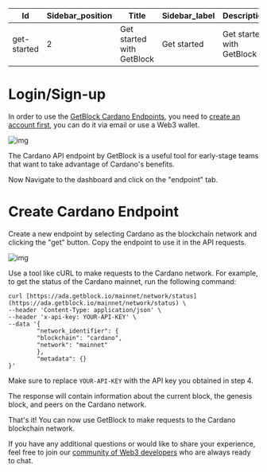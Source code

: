 | Id          |Sidebar_position  |Title                     |Sidebar_label |Description|image|
|--           |--                |--                        |--         |--|--|
|get-started  | 2                |Get started with GetBlock |Get started|Get started with GetBlock| /builder-tools/getblock.png|

 # Login/Sign-up
In order to use the [GetBlock Cardano Endpoints](https://getblock.io/nodes/ada/), you need to [create an account first](https://account.getblock.io/sign-in), you can do it via email or use a Web3 wallet.

![img](https://storage.getblock.io/web/blog/article-images/img1+(2).png)

The Cardano API endpoint by GetBlock is a useful tool for early-stage teams that want to take advantage of Cardano's benefits.

Now Navigate to the dashboard and click on the "endpoint" tab.
# Create Cardano Endpoint
Create a new endpoint by selecting Cardano as the blockchain network and clicking the "get" button.
Copy the endpoint to use it in the API requests.

![img](https://storage.getblock.io/web/blog/article-images/Screenshot+2023-06-07+at+15.19.58.png)

Use a tool like cURL to make requests to the Cardano network. For example, to get the status of the Cardano mainnet, run the following command:
```
curl [https://ada.getblock.io/mainnet/network/status](https://ada.getblock.io/mainnet/network/status) \
--header 'Content-Type: application/json' \
--header 'x-api-key: YOUR-API-KEY' \
--data '{
        "network_identifier": {
        "blockchain": "cardano",
        "network": "mainnet"
        },
        "metadata": {}
}'
```

Make sure to replace `YOUR-API-KEY` with the API key you obtained in step 4.

The response will contain information about the current block, the genesis block, and peers on the Cardano network.

That's it! You can now use GetBlock to make requests to the Cardano blockchain network.

If you have any additional questions or would like to share your experience, feel free to join our [community of Web3 developers](https://discord.gg/Jb9UZZUHN7) who are always ready to chat.
<!--stackedit_data:
eyJoaXN0b3J5IjpbLTk4NDEyNjkxOCwxNjg0MTAzMzE4XX0=
-->